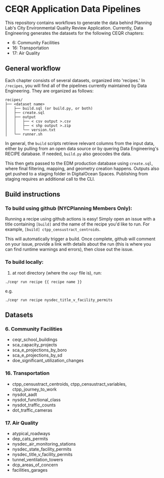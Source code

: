 # CEQR Application Data Pipelines

This repository contains workflows to generate the data behind Planning Lab's City Environmental Quality Review Application. Currently, Data Engineering generates the datasets for the following CEQR chapters:
+ 6: Community Facilities
+ 16: Transportation
+ 17: Air Quality

## General workflow
Each chapter consists of several datasets, organized into 'recipes.' In `/recipes`, you will find all of the pipelines currently maintained by Data Engineering. They are organized as follows:

```
recipes/
├── <dataset name>
│   ├── build.sql (or build.py, or both)
│   ├── create.sql
│   ├── output
│   │   ├── < csv output >.csv
│   │   ├── < shp output >.zip
│   │   └── version.txt
│   └── runner.sh
```

In general, the `build` scripts retrieve relevant columns from the input data, either by pulling from an open data source or by quering Data Engineering's RECIPE database. If needed, `build.py` also geocodes the data. 

This then gets passed to the EDM production database using `create.sql`, where final filtering, mapping, and geometry creation happens. Outputs also get pushed to a staging folder in DigitalOcean Spaces. Publishing from staging requires an additional call to the CLI.

## Build instructions
### To build using github (NYCPlanning Members Only):
Running a recipe using github actions is easy! Simply open an
issue with a title containing `[build]` and the name of the recipe you'd like to run.
For example, `[build] ctpp_censustract_centroids`. 

This will automatically trigger a build. Once complete, github will comment on your issue, provide a link with details about the run (this is where you can find runtime warnings and errors), then close out the issue.

### To build locally:
1. at root directory (where the `ceqr` file is), run: 
```
./ceqr run recipe {{ recipe name }}
```
e.g.
```
./ceqr run recipe nysdec_title_v_facility_permits
```

## Datasets
### 6. Community Facilities
 + ceqr_school_buildings
 + sca_capacity_projects
 + sca_e_projections_by_boro
 + sca_e_projections_by_sd
 + doe_significant_utilization_changes

### 16. Transportation
 + ctpp_censustract_centroids, ctpp_censustract_variables, ctpp_journey_to_work
 + nysdot_aadt
 + nysdot_functional_class
 + nysdot_traffic_counts
 + dot_traffic_cameras

### 17. Air Quality
+ atypical_roadways
+ dep_cats_permits
+ nysdec_air_monitoring_stations
+ nysdec_state_facility_permits
+ nysdec_title_v_facility_permits
+ tunnel_ventilation_towers
+ dcp_areas_of_concern
+ facilities_garages

